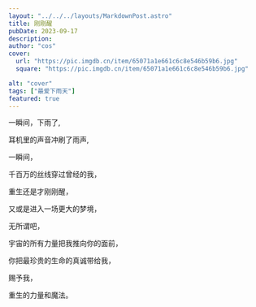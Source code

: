 ```yaml
---
layout: "../../../layouts/MarkdownPost.astro"
title: 刚刚醒
pubDate: 2023-09-17
description:
author: "cos"
cover:
  url: "https://pic.imgdb.cn/item/65071a1e661c6c8e546b59b6.jpg"
  square: "https://pic.imgdb.cn/item/65071a1e661c6c8e546b59b6.jpg"

alt: "cover"
tags: ["最爱下雨天"]
featured: true
---
```


一瞬间，下雨了,

耳机里的声音冲刷了雨声,

一瞬间，

千百万的丝线穿过曾经的我，

重生还是才刚刚醒，

又或是进入一场更大的梦境，

无所谓吧，

宇宙的所有力量把我推向你的面前，

你把最珍贵的生命的真诚带给我，

赐予我，

重生的力量和魔法。
